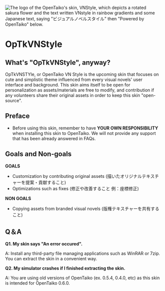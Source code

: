 ![The logo of the OpenTaiko's skin, VNStyle, which depicts a rotated sakura flower and the text written VNstyle in rainbow gradients and some Japanese text, saying "ビジュアルノベルスタイル" then "Powered by OpenTaiko" below.](https://cdn.discordapp.com/attachments/1066587110129279016/1104570614091632660/fixedlogo.png)

# OpTkVNStyle

## What's "OpTkVNStyle", anyway?
OpTkVNSTYle, or OpenTaiko VN Style is the upcoming skin that focuses on cute and simplistic theme influenced from every visual novels' user interface and background.
This skin aims itself to be open for personalization as assets/materials are free to modify, and contribution if any volunteers share their original assets in order to keep this skin "open-source".

## Preface
- Before using this skin, remember to have **YOUR OWN RESPONSIBILITY** when installing this skin to OpenTaiko. We will not provide any support that has been already answered in FAQs.

## Goals and Non-goals
**GOALS**
- Customization by contributing original assets (描いたオリジナルテキスチャーを提案・貢献すること)
- Optimizations such as fixes (修正や改善すること 例：座標修正)

**NON GOALS**
- Copying assets from branded visual novels (版権テキスチャーを共有すること)

## Q＆A
**Q1. My skin says "An error occured".**

A: Install any third-party file managing applications such as WinRAR or 7zip. You can extract the skin in a convenient way.

**Q2. My simulator crashes if I finished extracting the skin.**

A: You are using old versions of OpenTaiko (ex. 0.5.4, 0.4.0, etc) as this skin is intended for OpenTaiko 0.6.0.
